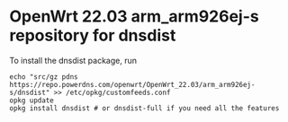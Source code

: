 OpenWrt 22.03 arm_arm926ej-s repository for dnsdist
========

To install the dnsdist package, run

```
echo "src/gz pdns https://repo.powerdns.com/openwrt/OpenWrt_22.03/arm_arm926ej-s/dnsdist" >> /etc/opkg/customfeeds.conf
opkg update
opkg install dnsdist # or dnsdist-full if you need all the features
```
